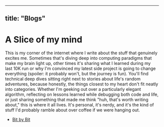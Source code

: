 
---
title: "Blogs"
---

# A Slice of my mind
This is my corner of the internet where I write about the stuff that genuinely excites me. Sometimes that's diving deep into computing paradigms that make my brain light up, other times it's sharing what I learned during my last 10K run or why I'm convinced my latest side project is going to change everything (spoiler: it probably won't, but the journey is fun). You'll find technical deep dives sitting right next to stories about life's random adventures, because honestly, the things closest to my heart don't fit neatly into categories. Whether I'm geeking out over a particularly elegant algorithm, reflecting on lessons learned while debugging both code and life, or just sharing something that made me think "huh, that's worth writing about," this is where it all lives. It's personal, it's nerdy, and it's the kind of stuff I'd probably ramble about over coffee if we were hanging out.

<!-- - [AI Articles](/categories/AI/) -->
- [Bit by Bit](bit_by_bit)

